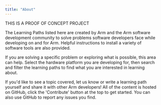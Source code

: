 ```yaml
---
title: "About" 
---
```


THIS IS A PROOF OF CONCEPT PROJECT 

The Learning Paths listed here are created by Arm and the Arm software development community to solve problems software developers face while developing on and for Arm. Helpful instructions to install a variety of software tools are also provided. 

If you are solving a specific problem or exploring what is possible, this area can help. Select the hardware platform you are developing for, then search and filter the learning paths to find what you are interested in learning about.

If you'd like to see a topic covered, let us know or write a learning path yourself and share it with other Arm developers! All of the content is hosted on GitHub, click the 'Contribute' button at the top to get started. You can also use GitHub to report any issues you find. 
